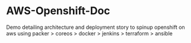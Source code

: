 # AWS-Openshift-Doc
Demo detailing architecture and deployment story to spinup openshift on aws using packer > coreos > docker > jenkins > terraform > ansible
